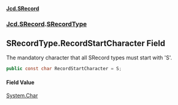 #### [Jcd.SRecord](index.md 'index')
### [Jcd.SRecord](Jcd.SRecord.md 'Jcd.SRecord').[SRecordType](Jcd.SRecord.SRecordType.md 'Jcd.SRecord.SRecordType')

## SRecordType.RecordStartCharacter Field

The mandatory character that all SRecord types must start with 'S'.

```csharp
public const char RecordStartCharacter = S;
```

#### Field Value
[System.Char](https://docs.microsoft.com/en-us/dotnet/api/System.Char 'System.Char')